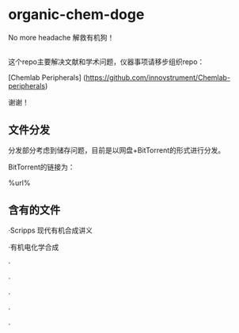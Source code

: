 # organic-chem-doge
No more headache
解救有机狗！

## 

这个repo主要解决文献和学术问题，仪器事项请移步组织repo：

 [Chemlab Peripherals] (https://github.com/innovstrument/Chemlab-peripherals)

谢谢！

## 文件分发

分发部分考虑到储存问题，目前是以网盘+BitTorrent的形式进行分发。

BitTorrent的链接为：

  %url%
  

## 含有的文件

·Scripps 现代有机合成讲义

·有机电化学合成

·

·

·

·

·
